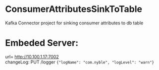 # ConsumerAttributesSinkToTable
Kafka Connector project for sinking consumer attributes to db table

# Embeded Server:
url= http://10.100.1.17:7002   
changeLog: PUT /logger `{"logName": "com.nyble", "logLevel": "warn"}`